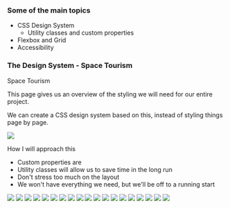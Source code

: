### Some of the main topics
 - CSS Design System
    +  Utility classes and custom properties
 - Flexbox and Grid
 - Accessibility


### The Design System - Space Tourism

Space Tourism

This page gives us an overview of
the styling we will need for our
entire project.

We can create a CSS design system
based on this, instead of styling
things page by page.

<img src="outside-img/the-design-system-space-tourism.png">

How I will approach this

- Custom properties are
- Utility classes will allow us to save time
in the long run
- Don't stress too much on the layout
- We won't have everything we need, but
we'll be off to a running start

<img src="outside-img/how-I-will-approach-this.png">

<img src="outside-img/lets-dive-in.png">

<img src="outside-img/utility-classes.png">

<img src="outside-img/color.png">

<img src="outside-img/tick-using-rgb-or-hsl.png">

<img src="outside-img/typography.png">

<img src="outside-img/break-things-up.png">

<img src="outside-img/numbered-titles.png">

<img src="outside-img/finding-the-right-balance.png">

<img src="outside-img/numbered-titles-2.png">

<img src="outside-img/adding-the-spacing.png">

<img src="outside-img/interactive-elements.png">

<img src="outside-img/the-explore-button.png">

<img src="outside-img/underlined-indicators.png">

<img src="outside-img/underlined-indicators-2.png">

<img src="outside-img/dot-indicators.png">

<img src="outside-img/numbered-indicators.png">

<img src="outside-img/space.png">

<img src="outside-img/mobile-navigation.png">











